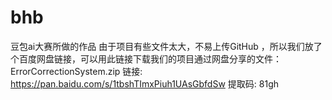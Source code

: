 # bhb
豆包ai大赛所做的作品
由于项目有些文件太大，不易上传GitHub ，所以我们放了个百度网盘链接，可以用此链接下载我们的项目通过网盘分享的文件：ErrorCorrectionSystem.zip
链接: https://pan.baidu.com/s/1tbshTImxPiuh1UAsGbfdSw 提取码: 81gh 
